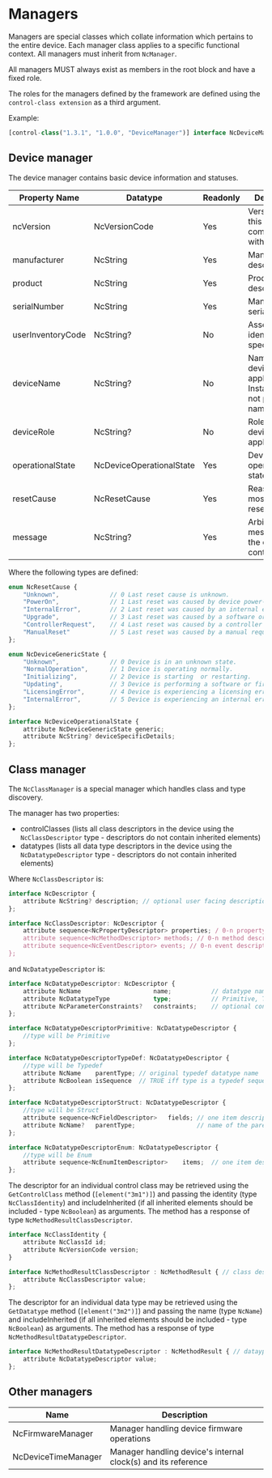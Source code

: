 # Managers

Managers are special classes which collate information which pertains to the entire device. Each manager class applies to a specific functional context. All managers must inherit from `NcManager`.

All managers MUST always exist as members in the root block and have a fixed role.

The roles for the managers defined by the framework are defined using the `control-class extension` as a third argument.

Example:

```typescript
[control-class("1.3.1", "1.0.0", "DeviceManager")] interface NcDeviceManager: NcManager
```

## Device manager

The device manager contains basic device information and statuses.

| **Property Name** | **Datatype**                   | **Readonly** | **Description**                                                         |
| ----------------- | ------------------------------ | ------------ | ------------------------------------------------------------------------|
| ncVersion         | NcVersionCode                  | Yes          | Version of NC this device is compatible with                            |
| manufacturer      | NcString                       | Yes          | Manufacturer descriptor                                                 |
| product           | NcString                       | Yes          | Product descriptor                                                      |
| serialNumber      | NcString                       | Yes          | Manufacturer's serial number                                            |
| userInventoryCode | NcString?                      | No           | Asset tracking identifier (user specified)                              |
| deviceName        | NcString?                      | No           | Name of this device in the application. Instance name, not product name |
| deviceRole        | NcString?                      | No           | Role of this device in the application                                  |
| operationalState  | NcDeviceOperationalState       | Yes          | Device operational state                                                |
| resetCause        | NcResetCause                   | Yes          | Reason for most recent reset                                            |
| message           | NcString?                      | Yes          | Arbitrary message from the device to controllers                        |

Where the following types are defined:

```typescript
enum NcResetCause {
    "Unknown",              // 0 Last reset cause is unknown.
    "PowerOn",              // 1 Last reset was caused by device power-on.
    "InternalError",        // 2 Last reset was caused by an internal error.
    "Upgrade",              // 3 Last reset was caused by a software or firmware upgrade.
    "ControllerRequest",    // 4 Last reset was caused by a controller request.
    "ManualReset"           // 5 Last reset was caused by a manual request from the front panel of the device.
};

enum NcDeviceGenericState {
    "Unknown",              // 0 Device is in an unknown state.
    "NormalOperation",      // 1 Device is operating normally.
    "Initializing",         // 2 Device is starting  or restarting.
    "Updating",             // 3 Device is performing a software or firmware update.
    "LicensingError",       // 4 Device is experiencing a licensing error.
    "InternalError",        // 5 Device is experiencing an internal error.
};

interface NcDeviceOperationalState {
    attribute NcDeviceGenericState generic;
    attribute NcString? deviceSpecificDetails;
};
```

## Class manager

The `NcClassManager` is a special manager which handles class and type discovery.

The manager has two properties:

* controlClasses (lists all class descriptors in the device using the `NcClassDescriptor` type - descriptors do not contain inherited elements)
* datatypes (lists all data type descriptors in the device using the `NcDatatypeDescriptor` type - descriptors do not contain inherited elements)

Where `NcClassDescriptor` is:

```typescript
interface NcDescriptor {
    attribute NcString? description; // optional user facing description
};

interface NcClassDescriptor: NcDescriptor {
    attribute sequence<NcPropertyDescriptor> properties; / 0-n property descriptors
    attribute sequence<NcMethodDescriptor> methods; // 0-n method descriptors.
    attribute sequence<NcEventDescriptor> events; // 0-n event descriptors.
};
```

and `NcDatatypeDescriptor` is:

```typescript
interface NcDatatypeDescriptor: NcDescriptor {
    attribute NcName                    name;           // datatype name
    attribute NcDatatypeType            type;           // Primitive, Typedef, Struct, Enum
    attribute NcParameterConstraints?   constraints;    // optional constraints on top of the underlying data type
};

interface NcDatatypeDescriptorPrimitive: NcDatatypeDescriptor {
    //type will be Primitive
};

interface NcDatatypeDescriptorTypeDef: NcDatatypeDescriptor {
    //type will be Typedef
    attribute NcName    parentType; // original typedef datatype name
    attribute NcBoolean isSequence  // TRUE iff type is a typedef sequence of another type
};

interface NcDatatypeDescriptorStruct: NcDatatypeDescriptor {
    //type will be Struct
    attribute sequence<NcFieldDescriptor>   fields; // one item descriptor per field of the struct
    attribute NcName?   parentType;                 // name of the parent type if any or null if it has no parent
};

interface NcDatatypeDescriptorEnum: NcDatatypeDescriptor {
    //type will be Enum
    attribute sequence<NcEnumItemDescriptor>    items;  // one item descriptor per enum option
};
```

The descriptor for an individual control class may be retrieved using the `GetControlClass` method (`[element("3m1")]`) and passing the identity (type `NcClassIdentity`) and includeInherited (if all inherited elements should be included - type `NcBoolean`) as arguments. The method has a response of type `NcMethodResultClassDescriptor`.

```typescript
interface NcClassIdentity {
    attribute NcClassId id;
    attribute NcVersionCode version;
}

interface NcMethodResultClassDescriptor : NcMethodResult { // class descriptors result
    attribute NcClassDescriptor value;
};
```

The descriptor for an individual data type may be retrieved using the `GetDatatype` method (`[element("3m2")]`) and passing the name (type `NcName`) and includeInherited (if all inherited elements should be included - type `NcBoolean`) as arguments. The method has a response of type `NcMethodResultDatatypeDescriptor`.

```typescript
interface NcMethodResultDatatypeDescriptor : NcMethodResult { // dataype descriptors result
    attribute NcDatatypeDescriptor value;
};
```

## Other managers

| **Name**             | **Description**                                                                 |
| -------------------- | --------------------------------------------------------------------------------|
| NcFirmwareManager    | Manager handling device firmware operations                                     |
| NcDeviceTimeManager  | Manager handling device's internal clock(s) and its reference                   |
